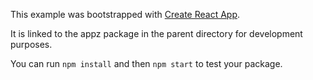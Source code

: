 This example was bootstrapped with [Create React App](https://github.com/facebook/create-react-app).

It is linked to the appz package in the parent directory for development purposes.

You can run `npm install` and then `npm start` to test your package.
